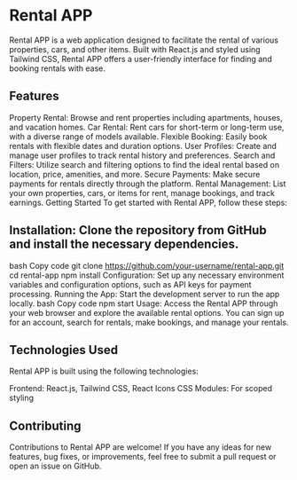 # Rental APP
Rental APP is a web application designed to facilitate the rental of various properties, cars, and other items. Built with React.js and styled using Tailwind CSS, Rental APP offers a user-friendly interface for finding and booking rentals with ease.

## Features
Property Rental: Browse and rent properties including apartments, houses, and vacation homes.
Car Rental: Rent cars for short-term or long-term use, with a diverse range of models available.
Flexible Booking: Easily book rentals with flexible dates and duration options.
User Profiles: Create and manage user profiles to track rental history and preferences.
Search and Filters: Utilize search and filtering options to find the ideal rental based on location, price, amenities, and more.
Secure Payments: Make secure payments for rentals directly through the platform.
Rental Management: List your own properties, cars, or items for rent, manage bookings, and track earnings.
Getting Started
To get started with Rental APP, follow these steps:

## Installation: Clone the repository from GitHub and install the necessary dependencies.
bash
Copy code
git clone https://github.com/your-username/rental-app.git
cd rental-app
npm install
Configuration: Set up any necessary environment variables and configuration options, such as API keys for payment processing.
Running the App: Start the development server to run the app locally.
bash
Copy code
npm start
Usage: Access the Rental APP through your web browser and explore the available rental options. You can sign up for an account, search for rentals, make bookings, and manage your rentals.

## Technologies Used
Rental APP is built using the following technologies:

Frontend: React.js, Tailwind CSS, React Icons
CSS Modules: For scoped styling
## Contributing
Contributions to Rental APP are welcome! If you have any ideas for new features, bug fixes, or improvements, feel free to submit a pull request or open an issue on GitHub.
